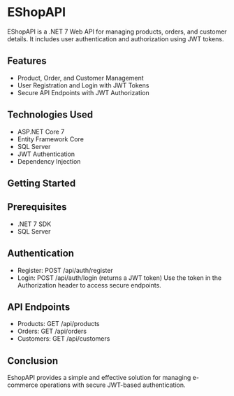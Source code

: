 # EShopAPI

EShopAPI is a .NET 7 Web API for managing products, orders, and customer details. It includes user authentication and authorization using JWT tokens.

## Features

   - Product, Order, and Customer Management
   - User Registration and Login with JWT Tokens
   - Secure API Endpoints with JWT Authorization
     
## Technologies Used
   - ASP.NET Core 7
   - Entity Framework Core
   - SQL Server
   - JWT Authentication
   - Dependency Injection
## Getting Started
## Prerequisites
   - .NET 7 SDK
   - SQL Server
## Authentication
   - Register: POST /api/auth/register
   - Login: POST /api/auth/login (returns a JWT token)
Use the token in the Authorization header to access secure endpoints.
## API Endpoints
   - Products: GET /api/products
   - Orders: GET /api/orders
   - Customers: GET /api/customers
## Conclusion
EshopAPI provides a simple and effective solution for managing e-commerce operations with secure JWT-based authentication.
